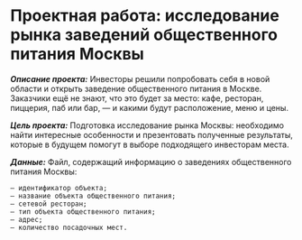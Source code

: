 # Проектная работа: исследование рынка заведений общественного питания Москвы
***Описание проекта:*** Инвесторы решили попробовать себя в новой области и открыть заведение общественного питания в Москве. Заказчики ещё не знают, что это будет за место: кафе, ресторан, пиццерия, паб или бар, — и какими будут расположение, меню и цены.

***Цель проекта:*** Подготовка исследование рынка Москвы: необходимо найти интересные особенности и презентовать полученные результаты, которые в будущем помогут в выборе подходящего инвесторам места.

***Данные:*** Файл, содержащий информацию о заведениях общественного питания Москвы:

    — идентификатор объекта;
    — название объекта общественного питания;
    — сетевой ресторан;
    — тип объекта общественного питания;
    — адрес;
    — количество посадочных мест.
